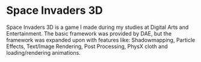# Space Invaders 3D
Space Invaders 3D is a game I made during my studies at Digital Arts and Entertainment.
The basic framework was provided by DAE, but the framework was expanded upon with features like: Shadowmapping, Particle Effects, Text/Image Rendering, Post Processing, PhysX cloth and loading/rendering animations.
